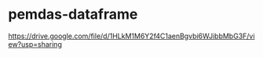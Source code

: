 # pemdas-dataframe

https://drive.google.com/file/d/1HLkM1M6Y2f4C1aenBgvbi6WJibbMbG3F/view?usp=sharing
